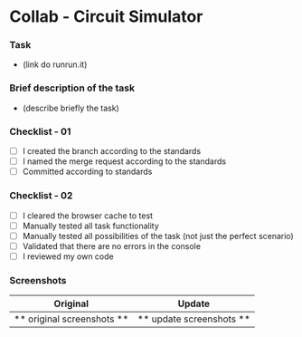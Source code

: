 # Collab - Circuit Simulator
### Task
- (link do runrun.it)

### Brief description of the task
- (describe briefly the task)

### Checklist - 01
- [ ] I created the branch according to the standards
- [ ] I named the merge request according to the standards
- [ ] Committed according to standards

### Checklist - 02
- [ ] I cleared the browser cache to test
- [ ] Manually tested all task functionality
- [ ] Manually tested all possibilities of the task (not just the perfect scenario)
- [ ] Validated that there are no errors in the console
- [ ] I reviewed my own code

### Screenshots

Original               |    Update
:------------------------------:|:------------------------------:
** original screenshots **      |  ** update screenshots **|
